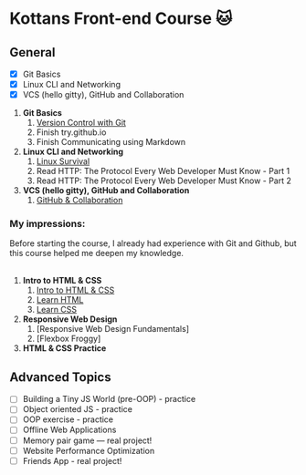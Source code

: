 # Kottans Front-end Course :cat:
 ## General
- [x] Git Basics
- [x] Linux CLI and Networking
- [x] VCS (hello gitty), GitHub and Collaboration
1. **Git Basics**
      1. [ Version Control with Git ](task_0/screenshot_vcg_course.jpg)
      2. Finish try.github.io
      3. Finish Communicating using Markdown
2. **Linux CLI and Networking**
      1. [Linux Survival](task_1/screenshot_linux_survival.jpg)
      2. Read HTTP: The Protocol Every Web Developer Must Know - Part 1
      3. Read HTTP: The Protocol Every Web Developer Must Know - Part 2
3. **VCS (hello gitty), GitHub and Collaboration**
      1. [GitHub & Collaboration](task_2/screenshot_git_collaboration.jpg)  
### My impressions:
Before starting the course, I already had experience with Git and Github, but this course helped me deepen my knowledge.  
<br />

1. **Intro to HTML & CSS**
      1. [Intro to HTML & CSS](task_html_css_intro/screenshot_intro_html_css.jpg)
      2. [Learn HTML](task_html_css_intro/screenshot_learn_html.jpg)
      3. [Learn CSS](task_html_css_intro/screenshot_learn_css.jpg)
2. **Responsive Web Design**
      1. [Responsive Web Design Fundamentals]
      2. [Flexbox Froggy]
3. **HTML & CSS Practice**

## Advanced Topics
- [ ] Building a Tiny JS World (pre-OOP) - practice
- [ ] Object oriented JS - practice
- [ ] OOP exercise - practice
- [ ] Offline Web Applications
- [ ] Memory pair game — real project!
- [ ] Website Performance Optimization
- [ ] Friends App - real project!
